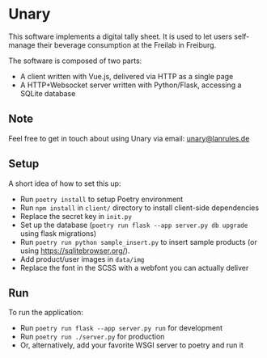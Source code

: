 # Unary

This software implements a digital tally sheet. It is used to let users self-manage their beverage consumption at the Freilab in Freiburg.

The software is composed of two parts:

* A client written with Vue.js, delivered via HTTP as a single page
* A HTTP+Websocket server written with Python/Flask, accessing a SQLite database

## Note

Feel free to get in touch about using Unary via email: unary@lanrules.de

## Setup

A short idea of how to set this up:

* Run `poetry install` to setup Poetry environment
* Run `npm install` in `client/` directory to install client-side dependencies
* Replace the secret key in `init.py`
* Set up the database (`poetry run flask --app server.py db upgrade` using flask migrations)
* Run `poetry run python sample_insert.py` to insert sample products (or using https://sqlitebrowser.org/).
* Add product/user images in `data/img`
* Replace the font in the SCSS with a webfont you can actually deliver

## Run

To run the application:

* Run `poetry run flask --app server.py run` for development
* Run `poetry run ./server.py` for production
* Or, alternatively, add your favorite WSGI server to poetry and run it

